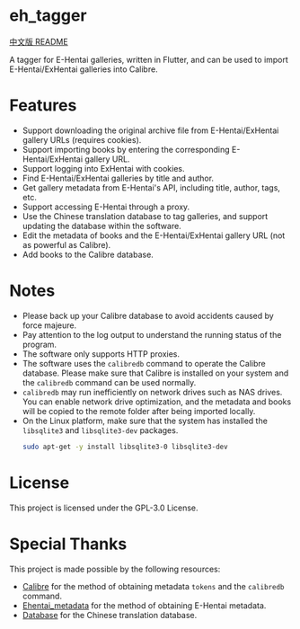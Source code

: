 # eh_tagger

[中文版 README](README_zh.md)

A tagger for E-Hentai galleries, written in Flutter, and can be used to import E-Hentai/ExHentai galleries into Calibre.

# Features

- Support downloading the original archive file from E-Hentai/ExHentai gallery URLs (requires cookies).
- Support importing books by entering the corresponding E-Hentai/ExHentai gallery URL.
- Support logging into ExHentai with cookies.
- Find E-Hentai/ExHentai galleries by title and author.
- Get gallery metadata from E-Hentai's API, including title, author, tags, etc.
- Support accessing E-Hentai through a proxy.
- Use the Chinese translation database to tag galleries, and support updating the database within the software.
- Edit the metadata of books and the E-Hentai/ExHentai gallery URL (not as powerful as Calibre).
- Add books to the Calibre database.

# Notes

- Please back up your Calibre database to avoid accidents caused by force majeure.
- Pay attention to the log output to understand the running status of the program.
- The software only supports HTTP proxies.
- The software uses the `calibredb` command to operate the Calibre database. Please make sure that Calibre is installed
  on your system and the `calibredb` command can be used normally.
- `calibredb` may run inefficiently on network drives such as NAS drives. You can enable network drive optimization, and the metadata and books will be copied to the remote folder after being imported locally.
- On the Linux platform, make sure that the system has installed the `libsqlite3` and `libsqlite3-dev` packages.
  ```bash
  sudo apt-get -y install libsqlite3-0 libsqlite3-dev
  ```

# License

This project is licensed under the GPL-3.0 License.

# Special Thanks

This project is made possible by the following resources:

- [Calibre](https://github.com/kovidgoyal/calibre) for the method of obtaining metadata `tokens` and the `calibredb`
  command.
- [Ehentai_metadata](https://github.com/nonpricklycactus/Ehentai_metadata) for the method of obtaining E-Hentai
  metadata.
- [Database](https://github.com/EhTagTranslation/Database) for the Chinese translation database.
